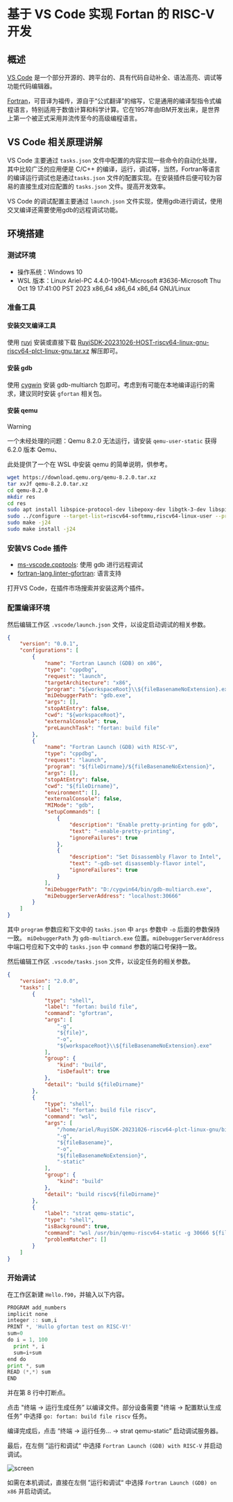 # 基于 VS Code 实现 Fortan 的 RISC-V 开发

## 概述

[VS Code](https://code.visualstudio.com/) 是一个部分开源的、跨平台的、具有代码自动补全、语法高亮、调试等功能代码编辑器。

[Fortran](https://zh.wikipedia.org/zh-cn/Fortran)，可音译为福传，源自于“公式翻译”的缩写，它是通用的编译型指令式编程语言，特别适用于数值计算和科学计算。它在1957年由IBM开发出来，是世界上第一个被正式采用并流传至今的高级编程语言。

## VS Code 相关原理讲解

VS Code 主要通过 `tasks.json` 文件中配置的内容实现一些命令的自动化处理，其中比较广泛的应用便是 C/C++ 的编译，运行，调试等，当然，Fortran等语言的编译运行调试也是通过`tasks.json` 文件的配置实现。在安装插件后便可较为容易的直接生成对应配置的 `tasks.json` 文件。提高开发效率。

VS Code 的调试配置主要通过 `launch.json` 文件实现，使用gdb进行调试，使用交叉编译还需要使用gdb的远程调试功能。

## 环境搭建

### 测试环境

- 操作系统：Windows 10
- WSL 版本：Linux Ariel-PC 4.4.0-19041-Microsoft #3636-Microsoft Thu Oct 19 17:41:00 PST 2023 x86_64 x86_64 x86_64 GNU/Linux

### 准备工具

#### 安装交叉编译工具

使用 [ruyi](https://github.com/ruyisdk/ruyi) 安装或直接下载 [RuyiSDK-20231026-HOST-riscv64-linux-gnu-riscv64-plct-linux-gnu.tar.xz](https://mirror.iscas.ac.cn/ruyisdk/dist/RuyiSDK-20231026-HOST-riscv64-linux-gnu-riscv64-plct-linux-gnu.tar.xz) 解压即可。

#### 安装 gdb

使用 [cygwin](https://www.cygwin.com/install.html) 安装 gdb-multiarch 包即可。考虑到有可能在本地编译运行的需求，建议同时安装 `gfortan` 相关包。

#### 安装 qemu

> [!WARNING]
> 一个未经处理的问题：Qemu 8.2.0 无法运行，请安装 `qemu-user-static` 获得 6.2.0 版本 Qemu、

此处提供了一个在 WSL 中安装 qemu 的简单说明，供参考。

```bash
wget https://download.qemu.org/qemu-8.2.0.tar.xz
tar xvJf qemu-8.2.0.tar.xz
cd qemu-8.2.0
mkdir res
cd res
sudo apt install libspice-protocol-dev libepoxy-dev libgtk-3-dev libspice-server-dev build-essential autoconf automake autotools-dev pkg-config bc curl gawk git bison flex texinfo gperf libtool patchutils mingw-w64 libmpc-dev libmpfr-dev libgmp-dev libexpat-dev libfdt-dev zlib1g-dev libglib2.0-dev libpixman-1-dev libncurses5-dev libncursesw5-dev meson libvirglrenderer-dev libsdl2-dev -y
sudo ../configure --target-list=riscv64-softmmu,riscv64-linux-user --prefix=/usr/local/bin/qemu-riscv64
sudo make -j24
sudo make install -j24
```

### 安装VS Code 插件

- [ms-vscode.cpptools](https://marketplace.visualstudio.com/items?itemName=ms-vscode.cpptools): 使用 gdb 进行远程调试
- [fortran-lang.linter-gfortran](https://marketplace.visualstudio.com/items?itemName=fortran-lang.linter-gfortran): 语言支持

打开VS Code，在插件市场搜索并安装这两个插件。

### 配置编译环境

然后编辑工作区 `.vscode/launch.json` 文件，以设定启动调试的相关参数。

```json
{
    "version": "0.0.1",
    "configurations": [
        {
            "name": "Fortran Launch (GDB) on x86",
            "type": "cppdbg",
            "request": "launch",
            "targetArchitecture": "x86",
            "program": "${workspaceRoot}\\${fileBasenameNoExtension}.exe",
            "miDebuggerPath": "gdb.exe",
            "args": [],
            "stopAtEntry": false,
            "cwd": "${workspaceRoot}",
            "externalConsole": true,
            "preLaunchTask": "fortan: build file"
        },
        {
            "name": "Fortran Launch (GDB) with RISC-V",
            "type": "cppdbg",
            "request": "launch",
            "program": "${fileDirname}/${fileBasenameNoExtension}",
            "args": [],
            "stopAtEntry": false,
            "cwd": "${fileDirname}",
            "environment": [],
            "externalConsole": false,
            "MIMode": "gdb",
            "setupCommands": [
                {
                    "description": "Enable pretty-printing for gdb",
                    "text": "-enable-pretty-printing",
                    "ignoreFailures": true
                },
                {
                    "description": "Set Disassembly Flavor to Intel",
                    "text": "-gdb-set disassembly-flavor intel",
                    "ignoreFailures": true
                }
            ],
            "miDebuggerPath": "D:/cygwin64/bin/gdb-multiarch.exe",
            "miDebuggerServerAddress": "localhost:30666"
        }
    ]
}
```

其中 `program` 参数应和下文中的 `tasks.json` 中 `args` 参数中 `-o` 后面的参数保持一致。 `miDebuggerPath` 为 `gdb-multiarch.exe` 位置。`miDebuggerServerAddress` 中端口号应和下文中的 `tasks.json` 中 `command` 参数的端口号保持一致。

然后编辑工作区 `.vscode/tasks.json` 文件，以设定任务的相关参数。

```json
{
    "version": "2.0.0",
    "tasks": [
        {
            "type": "shell",
            "label": "fortan: build file",
            "command": "gfortran",
            "args": [
                "-g",
                "${file}",
                "-o",
                "${workspaceRoot}\\${fileBasenameNoExtension}.exe"
            ],
            "group": {
                "kind": "build",
                "isDefault": true
            },
            "detail": "build ${fileDirname}"
        },
        {
            "type": "shell",
            "label": "fortan: build file riscv",
            "command": "wsl",
            "args": [
                "/home/ariel/RuyiSDK-20231026-riscv64-plct-linux-gnu/bin/riscv64-plct-linux-gnu-gfortran",
                "-g",
                "${fileBasename}",
                "-o",
                "${fileBasenameNoExtension}",
                "-static"
            ],
            "group": {
                "kind": "build"
            },
            "detail": "build riscv${fileDirname}"
        },
        {
            "label": "strat qemu-static",
            "type": "shell",
            "isBackground": true,
            "command": "wsl /usr/bin/qemu-riscv64-static -g 30666 ${fileBasenameNoExtension}",
            "problemMatcher": []
        }
    ]
}
```

### 开始调试

在工作区新建 `Hello.f90`，并输入以下内容。

```go
PROGRAM add_numbers
implicit none
integer :: sum,i
PRINT *, 'Hullo gfortan test on RISC-V!'
sum=0
do i = 1, 100
  print *, i
  sum=i+sum
end do
print *, sum
READ (*,*) sum
END
```

并在第 8 行中打断点。

点击 "终端 -> 运行生成任务” 以编译文件。部分设备需要 "终端 -> 配置默认生成任务” 中选择 `go: fortan: build file riscv` 任务。

编译完成后，点击 “终端 -> 运行任务... -> strat qemu-static” 启动调试服务器。

最后，在左侧 ”运行和调试“ 中选择 `Fortran Launch (GDB) with RISC-V` 并启动调试。

![screen](./imgs/fort.png.png)

如需在本机调试，直接在左侧 ”运行和调试“ 中选择 `Fortran Launch (GDB) on x86` 并启动调试。